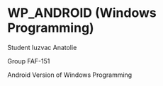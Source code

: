 # WP_ANDROID (Windows Programming)
Student Iuzvac Anatolie

Group FAF-151

Android Version of Windows Programming
